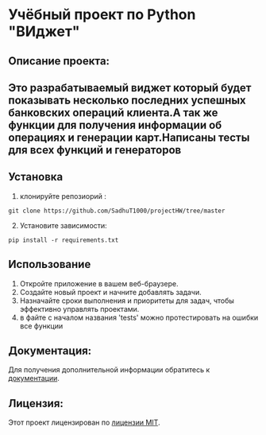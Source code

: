 # Учёбный проект по Python "ВИджет"

## Описание проекта: 
## Это разрабатываемый виджет который будет показывать несколько последних успешных банковских операций клиента.А так же функции для получения информации об операциях и генерации карт.Написаны тесты для всех функций и генераторов 

## Установка

1. клонируйте репозиорий :
```
git clone https://github.com/SadhuT1000/projectHW/tree/master
```
2. Установите зависимости:
```
pip install -r requirements.txt
```
## Использование

1. Откройте приложение в вашем веб-браузере.
2. Создайте новый проект и начните добавлять задачи.
3. Назначайте сроки выполнения и приоритеты для задач, чтобы эффективно управлять проектами.
4. в файте с началом названия 'tests' можно протестировать на ошибки все функции

## Документация:

Для получения дополнительной информации обратитесь к [документации](docs/README.md).

## Лицензия:

Этот проект лицензирован по [лицензии MIT](LICENSE).